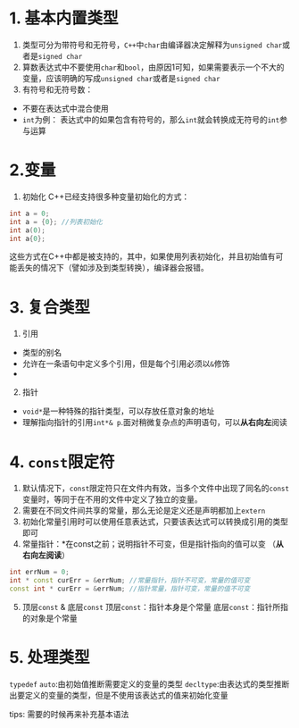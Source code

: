 # 1. 基本内置类型
1. 类型可分为带符号和无符号，`C++`中`char`由编译器决定解释为`unsigned char`或者是`signed char`
2. 算数表达式中不要使用`char`和`bool`，由原因1可知，如果需要表示一个不大的变量，应该明确的写成`unsigned char`或者是`signed char`
3. 有符号和无符号数：
  - 不要在表达式中混合使用
  - `int`为例： 表达式中的如果包含有符号的，那么`int`就会转换成无符号的`int`参与运算
# 2.变量
1. 初始化
  C++已经支持很多种变量初始化的方式：
  ```C++
  int a = 0;
  int a = {0}; //列表初始化
  int a(0);
  int a{0};
  ```
  这些方式在C++中都是被支持的，其中，如果使用列表初始化，并且初始值有可能丢失的情况下（譬如涉及到类型转换），编译器会报错。
# 3. 复合类型
1. 引用
- 类型的别名
- 允许在一条语句中定义多个引用，但是每个引用必须以`&`修饰
- 
2. 指针
- `void*`是一种特殊的指针类型，可以存放任意对象的地址
- 理解指向指针的引用`int*& p`.面对稍微复杂点的声明语句，可以**从右向左**阅读
# 4. `const`限定符
1. 默认情况下，`const`限定符只在文件内有效，当多个文件中出现了同名的`const`变量时，等同于在不用的文件中定义了独立的变量。
2. 需要在不同文件间共享的常量，那么无论是定义还是声明都加上`extern`
3. 初始化常量引用时可以使用任意表达式，只要该表达式可以转换成引用的类型即可
4. 常量指针：*在const之前；说明指针不可变，但是指针指向的值可以变   （**从右向左阅读**）
```C++
int errNum = 0;
int * const curErr = &errNum; //常量指针，指针不可变，常量的值可变
const int * curErr = &errNum; //指针常量，指针可变，常量的值不可变
```
5. 顶层`const` & 底层`const`
顶层`const`：指针本身是个常量
底层`const`：指针所指的对象是个常量
# 5. 处理类型
`typedef`
`auto`:由初始值推断需要定义的变量的类型
`decltype`:由表达式的类型推断出要定义的变量的类型，但是不使用该表达式的值来初始化变量




tips: 需要的时候再来补充基本语法
